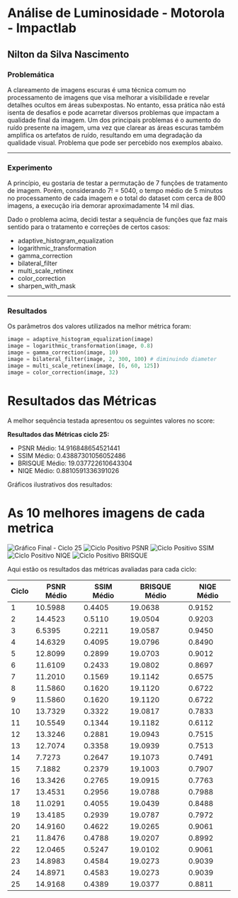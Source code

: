 # Análise de Luminosidade - Motorola - Impactlab

## Nilton da Silva Nascimento

### Problemática

<p>A clareamento de imagens escuras é uma técnica comum no processamento de imagens que visa melhorar a visibilidade e revelar detalhes ocultos em áreas subexpostas. No entanto, essa prática não está isenta de desafios e pode acarretar diversos problemas que impactam a qualidade final da imagem. Um dos principais problemas é o aumento do ruído presente na imagem, uma vez que clarear as áreas escuras também amplifica os artefatos de ruído, resultando em uma degradação da qualidade visual. Problema que pode ser percebido nos exemplos abaixo.</p>

---

### Experimento

<p>A princípio, eu gostaria de testar a permutação de 7 funções de tratamento de imagem. Porém, considerando 7! = 5040, o tempo médio de 5 minutos no processamento de cada imagem e o total do dataset com cerca de 800 imagens, a execução iria demorar aproximadamente 14 mil dias.</p>

<p>Dado o problema acima, decidi testar a sequência de funções que faz mais sentido para o tratamento e correções de certos casos:</p>

<ul>
  <li>adaptive_histogram_equalization</li>
  <li>logarithmic_transformation</li>
  <li>gamma_correction</li>
  <li>bilateral_filter</li>
  <li>multi_scale_retinex</li>
  <li>color_correction</li>
  <li>sharpen_with_mask</li>
</ul>

---

### Resultados

<p>Os parâmetros dos valores utilizados na melhor métrica foram:</p>

```python
image = adaptive_histogram_equalization(image)
image = logarithmic_transformation(image, 0.8)
image = gamma_correction(image, 10)
image = bilateral_filter(image, 2, 300, 100) # diminuindo diameter
image = multi_scale_retinex(image, [6, 60, 125])
image = color_correction(image, 32)
```
# Resultados das Métricas

<p>A melhor sequência testada apresentou os seguintes valores no score:</p> <div> <p><strong>Resultados das Métricas ciclo 25:</strong></p> <ul> <li>PSNR Médio: 14.916848654521441</li> <li>SSIM Médio: 0.43887301056052486</li> <li>BRISQUE Médio: 19.037722610643304</li> <li>NIQE Médio: 0.8810591336391026</li> </ul> </div> <p>Gráficos ilustrativos dos resultados:</p> 

# As 10 melhores imagens de cada metrica

<img src="./img_output/grafico_final_ciclo_25.png" alt="Gráfico Final - Ciclo 25"> 
<img src="./img_output/ciclo_positivo_psnr.png" alt="Ciclo Positivo PSNR"> 
<img src="./img_output/ciclo_positivo_ssim.png" alt="Ciclo Positivo SSIM"> 
<img src="./img_output/ciclo_positivo_niqe.png" alt="Ciclo Positivo NIQE"> 
<img src="./img_output/ciclo_positivo_brisque.png" alt="Ciclo Positivo BRISQUE">


Aqui estão os resultados das métricas avaliadas para cada ciclo:

<table>
  <thead>
    <tr>
      <th>Ciclo</th>
      <th>PSNR Médio</th>
      <th>SSIM Médio</th>
      <th>BRISQUE Médio</th>
      <th>NIQE Médio</th>
    </tr>
  </thead>
  <tbody>
    <tr>
      <td>1</td>
      <td>10.5988</td>
      <td>0.4405</td>
      <td>19.0638</td>
      <td>0.9152</td>
    </tr>
    <tr>
      <td>2</td>
      <td>14.4523</td>
      <td>0.5110</td>
      <td>19.0504</td>
      <td>0.9203</td>
    </tr>
    <tr>
      <td>3</td>
      <td>6.5395</td>
      <td>0.2211</td>
      <td>19.0587</td>
      <td>0.9450</td>
    </tr>
    <tr>
      <td>4</td>
      <td>14.6329</td>
      <td>0.4095</td>
      <td>19.0796</td>
      <td>0.8490</td>
    </tr>
    <tr>
      <td>5</td>
      <td>12.8099</td>
      <td>0.2899</td>
      <td>19.0703</td>
      <td>0.9012</td>
    </tr>
    <tr>
      <td>6</td>
      <td>11.6109</td>
      <td>0.2433</td>
      <td>19.0802</td>
      <td>0.8697</td>
    </tr>
    <tr>
      <td>7</td>
      <td>11.2010</td>
      <td>0.1569</td>
      <td>19.1142</td>
      <td>0.6575</td>
    </tr>
    <tr>
      <td>8</td>
      <td>11.5860</td>
      <td>0.1620</td>
      <td>19.1120</td>
      <td>0.6722</td>
    </tr>
    <tr>
      <td>9</td>
      <td>11.5860</td>
      <td>0.1620</td>
      <td>19.1120</td>
      <td>0.6722</td>
    </tr>
    <tr>
      <td>10</td>
      <td>13.7329</td>
      <td>0.3322</td>
      <td>19.0817</td>
      <td>0.7833</td>
    </tr>
    <tr>
      <td>11</td>
      <td>10.5549</td>
      <td>0.1344</td>
      <td>19.1182</td>
      <td>0.6112</td>
    </tr>
    <tr>
      <td>12</td>
      <td>13.3246</td>
      <td>0.2881</td>
      <td>19.0943</td>
      <td>0.7515</td>
    </tr>
    <tr>
      <td>13</td>
      <td>12.7074</td>
      <td>0.3358</td>
      <td>19.0939</td>
      <td>0.7513</td>
    </tr>
    <tr>
      <td>14</td>
      <td>7.7273</td>
      <td>0.2647</td>
      <td>19.1073</td>
      <td>0.7491</td>
    </tr>
    <tr>
      <td>15</td>
      <td>7.1882</td>
      <td>0.2379</td>
      <td>19.1003</td>
      <td>0.7907</td>
    </tr>
    <tr>
      <td>16</td>
      <td>13.3426</td>
      <td>0.2765</td>
      <td>19.0915</td>
      <td>0.7763</td>
    </tr>
    <tr>
      <td>17</td>
      <td>13.4531</td>
      <td>0.2956</td>
      <td>19.0788</td>
      <td>0.7988</td>
    </tr>
    <tr>
      <td>18</td>
      <td>11.0291</td>
      <td>0.4055</td>
      <td>19.0439</td>
      <td>0.8488</td>
    </tr>
    <tr>
      <td>19</td>
      <td>13.4185</td>
      <td>0.2939</td>
      <td>19.0787</td>
      <td>0.7972</td>
    </tr>
    <tr>
      <td>20</td>
      <td>14.9160</td>
      <td>0.4622</td>
      <td>19.0265</td>
      <td>0.9061</td>
    </tr>
    <tr>
      <td>21</td>
      <td>11.8476</td>
      <td>0.4788</td>
      <td>19.0207</td>
      <td>0.8992</td>
    </tr>
    <tr>
      <td>22</td>
      <td>12.0465</td>
      <td>0.5247</td>
      <td>19.0102</td>
      <td>0.9061</td>
    </tr>
    <tr>
      <td>23</td>
      <td>14.8983</td>
      <td>0.4584</td>
      <td>19.0273</td>
      <td>0.9039</td>
    </tr>
    <tr>
      <td>24</td>
      <td>14.8971</td>
      <td>0.4583</td>
      <td>19.0273</td>
      <td>0.9039</td>
    </tr>
    <tr>
      <td>25</td>
      <td>14.9168</td>
      <td>0.4389</td>
      <td>19.0377</td>
      <td>0.8811</td>
    </tr>
  </tbody>
</table>

